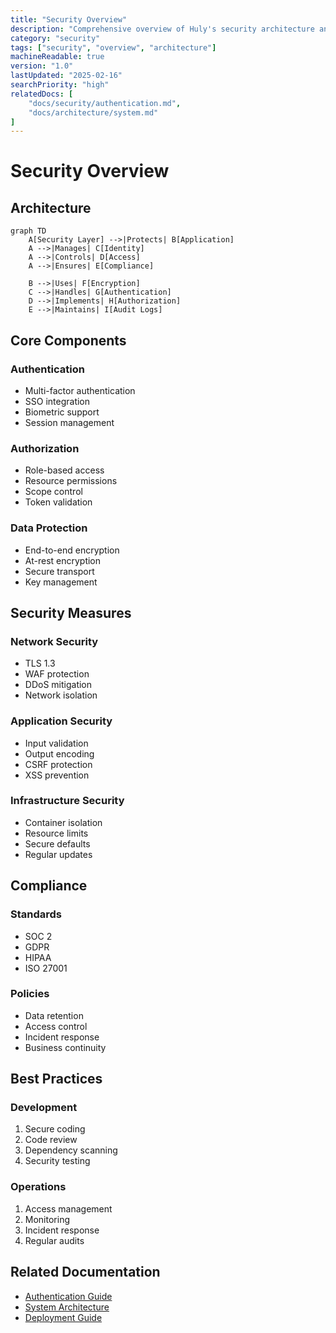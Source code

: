 ```yaml
---
title: "Security Overview"
description: "Comprehensive overview of Huly's security architecture and practices"
category: "security"
tags: ["security", "overview", "architecture"]
machineReadable: true
version: "1.0"
lastUpdated: "2025-02-16"
searchPriority: "high"
relatedDocs: [
    "docs/security/authentication.md",
    "docs/architecture/system.md"
]
---
```


# Security Overview

## Architecture

```mermaid
graph TD
    A[Security Layer] -->|Protects| B[Application]
    A -->|Manages| C[Identity]
    A -->|Controls| D[Access]
    A -->|Ensures| E[Compliance]
    
    B -->|Uses| F[Encryption]
    C -->|Handles| G[Authentication]
    D -->|Implements| H[Authorization]
    E -->|Maintains| I[Audit Logs]
```

## Core Components

### Authentication
- Multi-factor authentication
- SSO integration
- Biometric support
- Session management

### Authorization
- Role-based access
- Resource permissions
- Scope control
- Token validation

### Data Protection
- End-to-end encryption
- At-rest encryption
- Secure transport
- Key management

## Security Measures

### Network Security
- TLS 1.3
- WAF protection
- DDoS mitigation
- Network isolation

### Application Security
- Input validation
- Output encoding
- CSRF protection
- XSS prevention

### Infrastructure Security
- Container isolation
- Resource limits
- Secure defaults
- Regular updates

## Compliance

### Standards
- SOC 2
- GDPR
- HIPAA
- ISO 27001

### Policies
- Data retention
- Access control
- Incident response
- Business continuity

## Best Practices

### Development
1. Secure coding
2. Code review
3. Dependency scanning
4. Security testing

### Operations
1. Access management
2. Monitoring
3. Incident response
4. Regular audits

## Related Documentation
- [Authentication Guide](authentication.md)
- [System Architecture](../architecture/system.md)
- [Deployment Guide](../deployment/guide.md)
